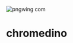 ![pngwing com](https://github.com/user-attachments/assets/a2c20b18-fd38-42d7-a04f-424c9ee7d406)
# chromedino
